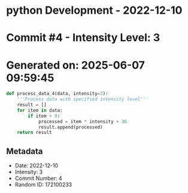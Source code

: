 ﻿# python Development - 2022-12-10
# Commit #4 - Intensity Level: 3
# Generated on: 2025-06-07 09:59:45
```python
def process_data_4(data, intensity=3):
    '''Process data with specified intensity level'''
    result = []
    for item in data:
        if item > 0:
            processed = item * intensity + 36
            result.append(processed)
    return result
```
## Metadata
- Date: 2022-12-10
- Intensity: 3
- Commit Number: 4
- Random ID: 172100233
